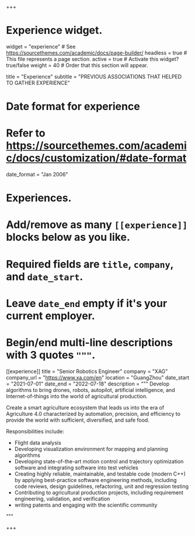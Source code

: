 +++
# Experience widget.
widget = "experience"  # See https://sourcethemes.com/academic/docs/page-builder/
headless = true  # This file represents a page section.
active = true  # Activate this widget? true/false
weight = 40  # Order that this section will appear.

title = "Experience"
subtitle = "PREVIOUS ASSOCIATIONS THAT HELPED TO GATHER EXPERIENCE"

# Date format for experience
#   Refer to https://sourcethemes.com/academic/docs/customization/#date-format
date_format = "Jan 2006"

# Experiences.
#   Add/remove as many `[[experience]]` blocks below as you like.
#   Required fields are `title`, `company`, and `date_start`.
#   Leave `date_end` empty if it's your current employer.
#   Begin/end multi-line descriptions with 3 quotes `"""`.
[[experience]]
  title = "Senior Robotics Engineer"
  company = "XAG"
  company_url = "https://www.xa.com/en"
  location = "GuangZhou"
  date_start = "2021-07-01"
  date_end = "2022-07-18"
  description = """ Develop algorithms to bring drones, robots, autopilot, artificial intelligence, and Internet-of-things into the world of agricultural production.
  
  Create a smart agriculture ecosystem that leads us into the era of Agriculture 4.0 characterized by automation, precision, and efficiency to provide the world with sufficient, diversified, and safe food.

  Responsibilities include:
  
  * Flight data analysis
  * Developing visualization environment for mapping and planning algorithms
  * Developing state-of-the-art motion control and trajectory optimization software and integrating software into test vehicles
  * Creating highly reliable, maintainable, and testable code (modern C++) by applying best-practice software engineering methods, including code reviews, design guidelines, refactoring, unit and regression testing
  * Contributing to agricultural production projects, including requirement engineering, validation, and verification
  * writing patents and engaging with the scientific community


  """
  
 
  
+++
